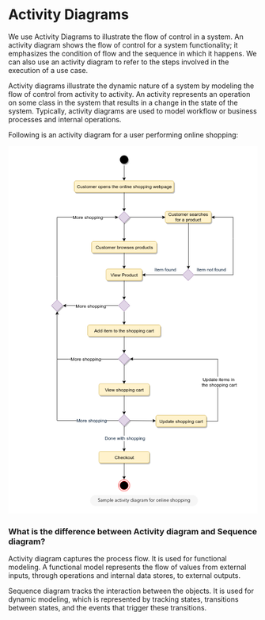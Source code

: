 # Activity Diagrams
We use Activity Diagrams to illustrate the flow of control in a system. An activity diagram shows the flow of control for a system functionality; it emphasizes the condition of flow and the sequence in which it happens. We can also use an activity diagram to refer to the steps involved in the execution of a use case.

Activity diagrams illustrate the dynamic nature of a system by modeling the flow of control from activity to activity. An activity represents an operation on some class in the system that results in a change in the state of the system. Typically, activity diagrams are used to model workflow or business processes and internal operations.

Following is an activity diagram for a user performing online shopping:

![alt text](https://github.com/rcpenny/interviews/blob/master/design/oo-design/static/activity-digram.png)

### What is the difference between Activity diagram and Sequence diagram?

Activity diagram captures the process flow. It is used for functional modeling. A functional model represents the flow of values from external inputs, through operations and internal data stores, to external outputs.

Sequence diagram tracks the interaction between the objects. It is used for dynamic modeling, which is represented by tracking states, transitions between states, and the events that trigger these transitions.